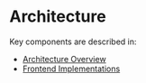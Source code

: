 # Architecture

Key components are described in:
* [Architecture Overview](./overview.md)
* [Frontend Implementations](./frontends.md)
